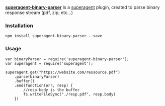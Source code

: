 **[superagent-binary-parser](https://www.npmjs.com/package/superagent-binary-parser)** is a [superagent](https://www.npmjs.com/package/superagent) plugin, created to parse binary response stream (pdf, zip, etc...)

### Installation

```
npm install superagent-binary-parser --save

```

### Usage


```
var binaryParser = require('superagent-binary-parser');
var superagent = require('superagent');

superagent.get("https://website.com/ressource.pdf")
	.parse(binaryParser)
	.buffer()
	.end(function(err, resp) {
		//resp.body is the buffer
		fs.writeFileSync("./resp.pdf", resp.body)
	})
```
